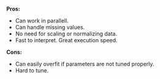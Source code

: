 **Pros:**

- Can work in parallell.
- Can handle missing values.
- No need for scaling or normalizing data.
- Fast to interpret.
  Great execution speed.

**Cons:**

- Can easily overfit if parameters are not tuned properly.
- Hard to tune.
